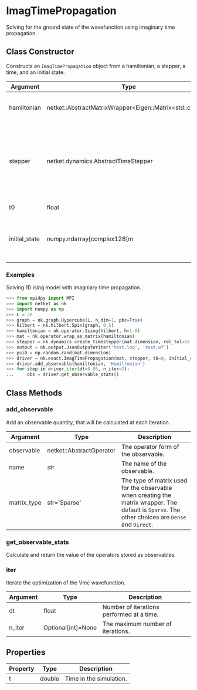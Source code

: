 # ImagTimePropagation
Solving for the ground state of the wavefunction using imaginary time propagation.

## Class Constructor
Constructs an ``ImagTimePropagation`` object from a hamiltonian, a stepper, 
a time, and an initial state.

|  Argument   |                              Type                              |                                          Description                                           |
|-------------|----------------------------------------------------------------|------------------------------------------------------------------------------------------------|
|hamiltonian  |netket::AbstractMatrixWrapper<Eigen::Matrix<std::complex<double>|The hamiltonian of the system.                                                                  |
|stepper      |netket.dynamics.AbstractTimeStepper                             |Stepper (i.e. propagator) that transforms the state of the system from one timestep to the next.|
|t0           |float                                                           |The initial time.                                                                               |
|initial_state|numpy.ndarray[complex128[m                                      |The initial state of the system (when propagation begins.)                                      |

### Examples
Solving 1D ising model with imagniary time propagation.

```python
>>> from mpi4py import MPI
>>> import netket as nk
>>> import numpy as np
>>> L = 20
>>> graph = nk.graph.Hypercube(L, n_dim=1, pbc=True)
>>> hilbert = nk.hilbert.Spin(graph, 0.5)
>>> hamiltonian = nk.operator.Ising(hilbert, h=1.0)
>>> mat = nk.operator.wrap_as_matrix(hamiltonian)
>>> stepper = nk.dynamics.create_timestepper(mat.dimension, rel_tol=1e-10, abs_tol=1e-10)
>>> output = nk.output.JsonOutputWriter('test.log', 'test.wf')
>>> psi0 = np.random.rand(mat.dimension)
>>> driver = nk.exact.ImagTimePropagation(mat, stepper, t0=0, initial_state=psi0)
>>> driver.add_observable(hamiltonian, 'Hamiltonian')
>>> for step in driver.iter(dt=0.05, n_iter=2):
...     obs = driver.get_observable_stats()

```



## Class Methods 
### add_observable
Add an observable quantity, that will be calculated at each 
iteration.

| Argument  |          Type          |                                                                   Description                                                                   |
|-----------|------------------------|-------------------------------------------------------------------------------------------------------------------------------------------------|
|observable |netket::AbstractOperator|The operator form of the observable.                                                                                                             |
|name       |str                     |The name of the observable.                                                                                                                      |
|matrix_type|str='Sparse'            |The type of matrix used for the observable when creating the matrix wrapper. The default is `Sparse`. The other choices are `Dense` and `Direct`.|

### get_observable_stats
Calculate and return the value of the operators stored as observables.




### iter
Iterate the optimization of the Vmc wavefunction. 

|Argument|       Type       |               Description               |
|--------|------------------|-----------------------------------------|
|dt      |float             |Number of iterations performed at a time.|
|n_iter  |Optional[int]=None|The maximum number of iterations.        |

## Properties
|Property| Type |      Description       |
|--------|------|------------------------|
|t       |double| Time in the simulation.|
